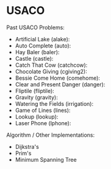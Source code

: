 # USACO

Past USACO Problems:
- Artificial Lake (alake): 
- Auto Complete (auto): 
- Hay Baler (baler): 
- Castle (castle): 
- Catch That Cow (catchcow):
- Chocolate Giving (cgiving2): 
- Bessie Come Home (comehome): 
- Clear and Present Danger (danger): 
- Fliptile (fliptile):
- Gravity (gravity):
- Watering the Fields (irrigation): 
- Game of Lines (lines): 
- Lookup (lookup):
- Laser Phone (lphone):


Algorithm / Other Implementations:
- Dijkstra's
- Prim's
- Minimum Spanning Tree

